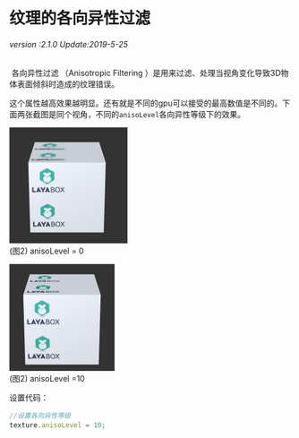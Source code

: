 # 纹理的各向异性过滤

###### *version :2.1.0   Update:2019-5-25*

​	各向异性过滤 （Anisotropic Filtering ）是用来过滤、处理当视角变化导致3D物体表面倾斜时造成的纹理错误。

这个属性越高效果越明显。还有就是不同的gpu可以接受的最高数值是不同的。下面两张截图是同个视角，不同的`anisoLevel`各向异性等级下的效果。

![](img/1.png)<br>(图2) anisoLevel = 0

![](img/2.png)<br>(图2) anisoLevel =10

设置代码：

```typescript
//设置各向异性等级
texture.anisoLevel = 10;
```

